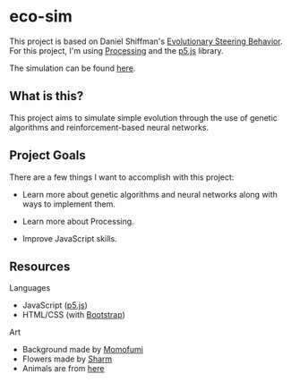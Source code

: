 # eco-sim
This project is based on Daniel Shiffman's [Evolutionary Steering Behavior](https://www.youtube.com/watch?v=flxOkx0yLrY). For this project, I'm using [Processing](https://processing.org/) and the [p5.js](https://p5js.org/) library.

The simulation can be found [here](https://katherinekolman.github.io/eco-sim/).

## What is this?

This project aims to simulate simple evolution through the use of genetic algorithms and reinforcement-based neural networks.


## Project Goals
There are a few things I want to accomplish with this project:

 * Learn more about genetic algorithms and neural networks along with ways to implement them.

 * Learn more about Processing.
 * Improve JavaScript skills.

## Resources
Languages
* JavaScript ([p5.js](https://p5js.org/))
* HTML/CSS (with [Bootstrap](https://getbootstrap.com/))

Art

* Background made by [Momofumi](https://momofumi.wordpress.com/)
* Flowers made by [Sharm](https://opengameart.org/content/lpc-flower-recolor)
* Animals are from [here](https://forums.rpgmakerweb.com/index.php?threads/grannys-lists-vx-ace-animal-sprites.30456/)
